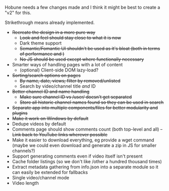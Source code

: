 Hobune needs a few changes made and I think it might be best to create a "v2" for this.

Strikethrough means already implemented.

- ~~Recreate the design in a more pure way~~
  - ~~Look and feel should stay close to what it is now~~
  - Dark theme support
  - ~~Semantic/Fomantic UI shouldn't be used as it's bloat (both in terms of performance and )~~
  - ~~No JS should be used except where functionally necessary~~
- Smarter ways of handling pages with a lot of content
  - (optional) Client-side DOM lazy-load?
- ~~Sorting/search options on pages~~
  - ~~By name, date, views; filter by removed/unlisted~~
  - Search by video/channel title *and* ID
- ~~Better channel ID and name handling~~
  - ~~Make sure channel ID vs /user/ doesn't get separated~~
  - ~~Store all historic channel names found so they can be used in search~~
- ~~Separate app into multiple components/files for better modularity and plugins~~
- ~~Make it work on Windows by default~~
- Dedupe videos by default
- Comments page should show comments count (both top-level and all)
  ~~- Link back to YouTube links wherever possible~~
- Make it easier to download everything, eg provide a wget command (maybe we could even download and generate a zip in JS for smaller channels?)
- Support generating comments even if video itself isn't present
- Cache folder listings (so we don't like /other a hundred thousand times)
- Extract metadata gathering from info.json into a separate module so it can easily be extended for fallbacks
- Single video/channel mode
- Video length
